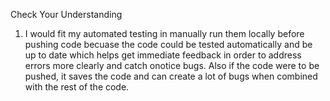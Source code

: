 Check Your Understanding

1) I would fit my automated testing in manually run them locally before pushing code becuase the code could be tested automatically and be up to date which helps get immediate feedback in order to address errors more clearly and catch onotice bugs. Also if the code were to be pushed, it saves the code and can create a lot of bugs when combined with the rest of the code.





